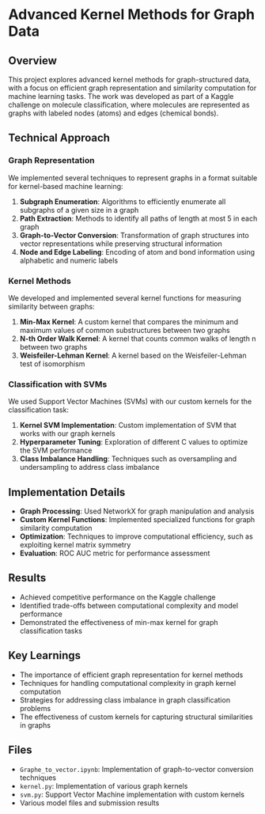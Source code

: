 # Advanced Kernel Methods for Graph Data

## Overview

This project explores advanced kernel methods for graph-structured data, with a focus on efficient graph representation and similarity computation for machine learning tasks. The work was developed as part of a Kaggle challenge on molecule classification, where molecules are represented as graphs with labeled nodes (atoms) and edges (chemical bonds).

## Technical Approach

### Graph Representation

We implemented several techniques to represent graphs in a format suitable for kernel-based machine learning:

1. **Subgraph Enumeration**: Algorithms to efficiently enumerate all subgraphs of a given size in a graph
2. **Path Extraction**: Methods to identify all paths of length at most 5 in each graph
3. **Graph-to-Vector Conversion**: Transformation of graph structures into vector representations while preserving structural information
4. **Node and Edge Labeling**: Encoding of atom and bond information using alphabetic and numeric labels

### Kernel Methods

We developed and implemented several kernel functions for measuring similarity between graphs:

1. **Min-Max Kernel**: A custom kernel that compares the minimum and maximum values of common substructures between two graphs
2. **N-th Order Walk Kernel**: A kernel that counts common walks of length n between two graphs
3. **Weisfeiler-Lehman Kernel**: A kernel based on the Weisfeiler-Lehman test of isomorphism

### Classification with SVMs

We used Support Vector Machines (SVMs) with our custom kernels for the classification task:

1. **Kernel SVM Implementation**: Custom implementation of SVM that works with our graph kernels
2. **Hyperparameter Tuning**: Exploration of different C values to optimize the SVM performance
3. **Class Imbalance Handling**: Techniques such as oversampling and undersampling to address class imbalance

## Implementation Details

- **Graph Processing**: Used NetworkX for graph manipulation and analysis
- **Custom Kernel Functions**: Implemented specialized functions for graph similarity computation
- **Optimization**: Techniques to improve computational efficiency, such as exploiting kernel matrix symmetry
- **Evaluation**: ROC AUC metric for performance assessment

## Results

- Achieved competitive performance on the Kaggle challenge
- Identified trade-offs between computational complexity and model performance
- Demonstrated the effectiveness of min-max kernel for graph classification tasks

## Key Learnings

- The importance of efficient graph representation for kernel methods
- Techniques for handling computational complexity in graph kernel computation
- Strategies for addressing class imbalance in graph classification problems
- The effectiveness of custom kernels for capturing structural similarities in graphs

## Files

- `Graphe_to_vector.ipynb`: Implementation of graph-to-vector conversion techniques
- `kernel.py`: Implementation of various graph kernels
- `svm.py`: Support Vector Machine implementation with custom kernels
- Various model files and submission results
